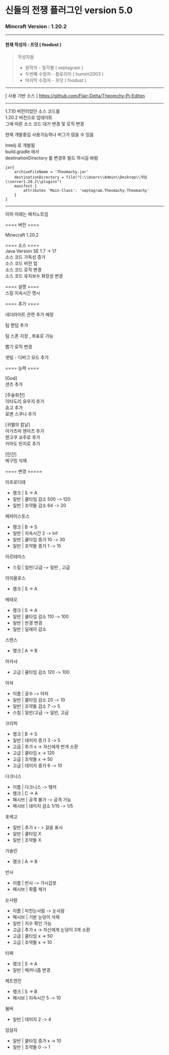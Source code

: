 신들의 전쟁 플러그인 version 5.0    
===========================================
### Mincraft Version : 1.20.2 
* * *
#### 현재 작성자 :  프덧 ( foodust )

> 작성자들
> - 원작자 - 칠각별 ( septagram )
> - 두번째 수정자 - 플로리아 ( humint2003 )
> - 마지막 수정자 - 프덧 ( foodust )

* * * 
[ 사용 기반 소스 ] <https://github.com/Flair-Delta/Theomchy-Pi-Editon>
* * *
 
1.7.10 버전이었던 소스 코드를   
1.20.2 버전으로 업데이트   
그에 따른 소스 코드 대거 변경 및 로직 변경

현재 개발중임 
사용가능하나 버그가 많을 수 있음

Intelij 로 개발됨   
build.gradle 에서   
destinationDirectory 를 변경후 빌드 하시길 바람
```
jar{
    archiveFileName = 'Theomachy.jar'
    destinationDirectory = file("C:\\Users\\Admin\\Desktop\\게임\\server1.20.2\\plugins")
    manifest {
        attributes 'Main-Class': 'septagram.Theomachy.Theomachy'
    }
}
```


* * *
이하 아래는 패치노트임


==== 버전 ====

Minecraft 1.20.2

==== 소스 ====  
Java Version SE 1.7 -> 17   
소스 코드 가독성 증가   
소스 코드 버전 업   
소스 코드 로직 변경   
소스 코드 유지보수 확장성 변경   


==== 설명 ====   
스킬 지속시간 명시


==== 추가 ====

네더라이트 관련 추가 예정

팀 랜덤 추가

팀 스폰 지정 , 좌표로 가능

뽑기 로직 변경

셋팅 - 디버그 모드 추가

==== 능력 ====

[God]   
샌즈 추가

[주술회전]   
이타도리 유우지 추가   
죠고 추가   
료멘 스쿠나 추가   

[귀멸의 칼날]   
아가츠마 젠이츠 추가   
렌고쿠 쿄주로 추가   
카마도 탄지로 추가

[인간]   
메구밍 삭제

==== 변경 =====

아프로디테
- 랭크	| S -> A
- 일반	| 쿨타임 감소 500 -> 120
- 일반	| 조약돌 감소 64 -> 20

헤파이스토스
- 랭크	| B -> S
- 일반	| 지속시간 2 -> Inf
- 일반	| 쿨타임 증가 10 -> 30
- 일반	| 조약돌 증가 1 -> 15

아르테미스
- 스킬	| 일반/고급 -> 일반 , 고급

아이올로스
- 랭크	| S -> A

메테오
- 랭크	| S -> A
- 일반	| 쿨타임 감소 110 -> 100
- 일반	| 반경 변경
- 일반	| 딜레이 감소

스탠스
- 랭크	| A -> B

아카샤
- 고급	| 쿨타임 감소 120 -> 100

아처
- 이름	| 궁수 -> 아처
- 일반	| 쿨타임 감소 20 -> 10
- 일반	| 조약돌 감소 7 -> 5
- 스킬	| 일반/고급 -> 일반, 고급

크리퍼
- 랭크	| B -> S
- 일반	| 데미지 증가 3 -> 5
- 고급	| 추가  x -> 자신에게 번개 소환
- 고급	| 쿨타임 x -> 120
- 고급	| 조약돌 x -> 50
- 고급	| 데미지 증가 6 -> 10

다크니스
- 이름	| 다크니스 -> 탱커
- 랭크	| C -> A
- 패시브	| 공격 불가 -> 공격 가능
- 패시브	| 데미지 감소 1/10 -> 1/5

포케고
- 일반	| 추가 x - > 걸음 표시
- 일반	| 쿨타임 X
- 일반	| 조약돌 X

가솔린
- 랭크	| A -> B

반사
- 이름	| 반사 -> 가시갑옷
- 패시브	| 확률 제거

눈사람
- 이름	| 미친눈사람 -> 눈사람
- 패시브	| 기본 눈덩이 삭제
- 일반	| 지수 확인 가능
- 고급	| 추가 x -> 자신에게 눈덩이 3개 소환
- 고급	| 쿨타임 x -> 50
- 고급	| 조약돌 x -> 10

타짜
- 랭크	| S -> A
- 일반	| 매커니즘 변경

제트엔진
- 랭크	| S -> B
- 패시브	| 지속시간 5 -> 10

봄버
- 일반	| 데미지 2 -> 4

암살자
- 일반   | 쿨타임 증가 x -> 10
- 일반   | 조약돌 0 -> 1





